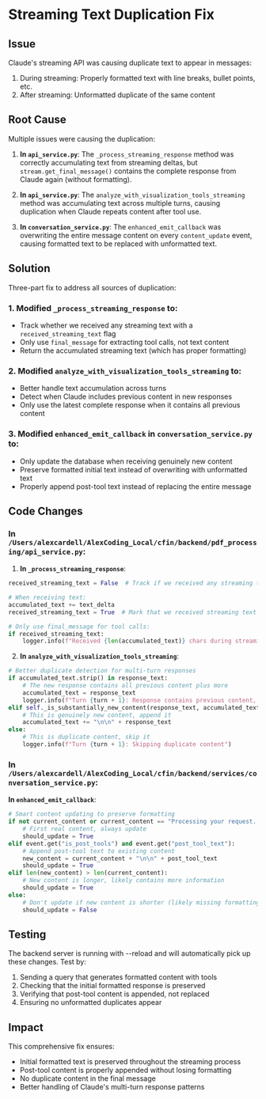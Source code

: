 # Streaming Text Duplication Fix

## Issue
Claude's streaming API was causing duplicate text to appear in messages:
1. During streaming: Properly formatted text with line breaks, bullet points, etc.
2. After streaming: Unformatted duplicate of the same content

## Root Cause
Multiple issues were causing the duplication:

1. **In `api_service.py`**: The `_process_streaming_response` method was correctly accumulating text from streaming deltas, but `stream.get_final_message()` contains the complete response from Claude again (without formatting).

2. **In `api_service.py`**: The `analyze_with_visualization_tools_streaming` method was accumulating text across multiple turns, causing duplication when Claude repeats content after tool use.

3. **In `conversation_service.py`**: The `enhanced_emit_callback` was overwriting the entire message content on every `content_update` event, causing formatted text to be replaced with unformatted text.

## Solution
Three-part fix to address all sources of duplication:

### 1. Modified `_process_streaming_response` to:
- Track whether we received any streaming text with a `received_streaming_text` flag
- Only use `final_message` for extracting tool calls, not text content
- Return the accumulated streaming text (which has proper formatting)

### 2. Modified `analyze_with_visualization_tools_streaming` to:
- Better handle text accumulation across turns
- Detect when Claude includes previous content in new responses
- Only use the latest complete response when it contains all previous content

### 3. Modified `enhanced_emit_callback` in `conversation_service.py` to:
- Only update the database when receiving genuinely new content
- Preserve formatted initial text instead of overwriting with unformatted text
- Properly append post-tool text instead of replacing the entire message

## Code Changes

### In `/Users/alexcardell/AlexCoding_Local/cfin/backend/pdf_processing/api_service.py`:

1. **In `_process_streaming_response`**:
```python
received_streaming_text = False  # Track if we received any streaming text

# When receiving text:
accumulated_text += text_delta
received_streaming_text = True  # Mark that we received streaming text

# Only use final_message for tool calls:
if received_streaming_text:
    logger.info(f"Received {len(accumulated_text)} chars during streaming, will ignore text in final_message")
```

2. **In `analyze_with_visualization_tools_streaming`**:
```python
# Better duplicate detection for multi-turn responses
if accumulated_text.strip() in response_text:
    # The new response contains all previous content plus more
    accumulated_text = response_text
    logger.info(f"Turn {turn + 1}: Response contains previous content, using complete response")
elif self._is_substantially_new_content(response_text, accumulated_text):
    # This is genuinely new content, append it
    accumulated_text += "\n\n" + response_text
else:
    # This is duplicate content, skip it
    logger.info(f"Turn {turn + 1}: Skipping duplicate content")
```

### In `/Users/alexcardell/AlexCoding_Local/cfin/backend/services/conversation_service.py`:

**In `enhanced_emit_callback`**:
```python
# Smart content updating to preserve formatting
if not current_content or current_content == "Processing your request...":
    # First real content, always update
    should_update = True
elif event.get("is_post_tools") and event.get("post_tool_text"):
    # Append post-tool text to existing content
    new_content = current_content + "\n\n" + post_tool_text
    should_update = True
elif len(new_content) > len(current_content):
    # New content is longer, likely contains more information
    should_update = True
else:
    # Don't update if new content is shorter (likely missing formatting)
    should_update = False
```

## Testing
The backend server is running with --reload and will automatically pick up these changes. Test by:
1. Sending a query that generates formatted content with tools
2. Checking that the initial formatted response is preserved
3. Verifying that post-tool content is appended, not replaced
4. Ensuring no unformatted duplicates appear

## Impact
This comprehensive fix ensures:
- Initial formatted text is preserved throughout the streaming process
- Post-tool content is properly appended without losing formatting
- No duplicate content in the final message
- Better handling of Claude's multi-turn response patterns